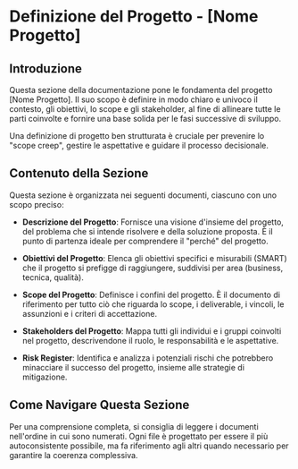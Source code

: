 # Definizione del Progetto - [Nome Progetto]

## Introduzione

Questa sezione della documentazione pone le fondamenta del progetto [Nome Progetto]. Il suo scopo è definire in modo chiaro e univoco il contesto, gli obiettivi, lo scope e gli stakeholder, al fine di allineare tutte le parti coinvolte e fornire una base solida per le fasi successive di sviluppo.

Una definizione di progetto ben strutturata è cruciale per prevenire lo "scope creep", gestire le aspettative e guidare il processo decisionale.

## Contenuto della Sezione

Questa sezione è organizzata nei seguenti documenti, ciascuno con uno scopo preciso:

- **Descrizione del Progetto**: Fornisce una visione d'insieme del progetto, del problema che si intende risolvere e della soluzione proposta. È il punto di partenza ideale per comprendere il "perché" del progetto.

- **Obiettivi del Progetto**: Elenca gli obiettivi specifici e misurabili (SMART) che il progetto si prefigge di raggiungere, suddivisi per area (business, tecnica, qualità).

- **Scope del Progetto**: Definisce i confini del progetto. È il documento di riferimento per tutto ciò che riguarda lo scope, i deliverable, i vincoli, le assunzioni e i criteri di accettazione.

- **Stakeholders del Progetto**: Mappa tutti gli individui e i gruppi coinvolti nel progetto, descrivendone il ruolo, le responsabilità e le aspettative.

- **Risk Register**: Identifica e analizza i potenziali rischi che potrebbero minacciare il successo del progetto, insieme alle strategie di mitigazione.

## Come Navigare Questa Sezione

Per una comprensione completa, si consiglia di leggere i documenti nell'ordine in cui sono numerati. Ogni file è progettato per essere il più autoconsistente possibile, ma fa riferimento agli altri quando necessario per garantire la coerenza complessiva.
